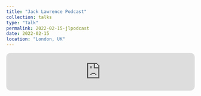 ```yaml
---
title: "Jack Lawrence Podcast"
collection: talks
type: "Talk"
permalink: 2022-02-15-jlpodcast
date: 2022-02-15
location: "London, UK"
---
```


<div markdown="0">
	<iframe style="border-radius:12px" src="https://open.spotify.com/embed/episode/0vSgPLkD7MeKP3it6kCved?utm_source=generator" width="100%" height="102px" frameBorder="0" allowfullscreen="" allow="autoplay; clipboard-write; encrypted-media; fullscreen; picture-in-picture" loading="lazy"></iframe>
</div>

<!--This is a description of your talk, which is a markdown files that can be all markdown-ified like any other post. Yay markdown!
[![IMAGE ALT TEXT](http://img.youtube.com/vi/zL3JUnO7GwY/0.jpg)](http://www.youtube.com/watch?v=zL3JUnO7GwY "Cosmic Cast: Linking meteorites to potential asteroid parent bodies")-->
